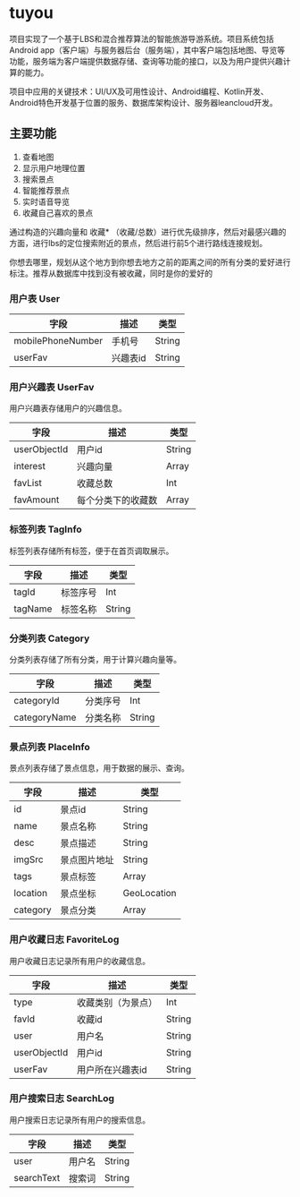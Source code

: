 # tuyou
项目实现了一个基于LBS和混合推荐算法的智能旅游导游系统。项目系统包括Android app（客户端）与服务器后台（服务端），其中客户端包括地图、导览等功能，服务端为客户端提供数据存储、查询等功能的接口，以及为用户提供兴趣计算的能力。

项目中应用的关键技术：UI/UX及可用性设计、Android编程、Kotlin开发、Android特色开发基于位置的服务、数据库架构设计、服务器leancloud开发。



## 主要功能

1. 查看地图
2. 显示用户地理位置
3. 搜索景点
4. 智能推荐景点
5. 实时语音导览
6. 收藏自己喜欢的景点





通过构造的兴趣向量和 收藏* （收藏/总数）进行优先级排序，然后对最感兴趣的方面，进行lbs的定位搜索附近的景点，然后进行前5个进行路线连接规划。

你想去哪里，规划从这个地方到你想去地方之前的距离之间的所有分类的爱好进行标注。推荐从数据库中找到没有被收藏，同时是你的爱好的

### 用户表 User



| 字段              | 描述     | 类型   |
| ----------------- | -------- | ------ |
| mobilePhoneNumber | 手机号   | String |
| userFav           | 兴趣表id | String |

### 用户兴趣表 UserFav

用户兴趣表存储用户的兴趣信息。

| 字段         | 描述               | 类型   |
| ------------ | ------------------ | ------ |
| userObjectId | 用户id             | String |
| interest     | 兴趣向量           | Array  |//不同收藏下的点击数
| favList      | 收藏总数           | Int    |
| favAmount    | 每个分类下的收藏数 | Array  |//分类下的收藏多少

### 标签列表 TagInfo

标签列表存储所有标签，便于在首页调取展示。

| 字段    | 描述     | 类型   |
| ------- | -------- | ------ |
| tagId   | 标签序号 | Int    |//对每个景点进行标签
| tagName | 标签名称 | String |

### 分类列表 Category

分类列表存储了所有分类，用于计算兴趣向量等。

| 字段         | 描述     | 类型   |
| ------------ | -------- | ------ |
| categoryId   | 分类序号 | Int    |
| categoryName | 分类名称 | String |

### 景点列表 PlaceInfo

景点列表存储了景点信息，用于数据的展示、查询。

| 字段     | 描述         | 类型        |
| -------- | ------------ | ----------- |
| id       | 景点id       | String      |
| name     | 景点名称     | String      |
| desc     | 景点描述     | String      |
| imgSrc   | 景点图片地址 | String      |
| tags     | 景点标签     | Array       |
| location | 景点坐标     | GeoLocation |
| category | 景点分类     | Array       |


### 用户收藏日志 FavoriteLog

用户收藏日志记录所有用户的收藏信息。

| 字段         | 描述                           | 类型   |
| ------------ | ------------------------------ | ------ |
| type         | 收藏类别（为景点） | Int    |  //可能会有兴趣点，和景点，现在就是景点信息
| favId        | 收藏id                         | String |//收藏的景点信息
| user         | 用户名                         | String |
| userObjectId | 用户id                         | String |//是哪一个用户
| userFav      | 用户所在兴趣表id               | String | // 代表用户的兴趣表示哪一个
	
### 用户搜索日志 SearchLog

用户搜索日志记录所有用户的搜索信息。

| 字段       | 描述   | 类型   |
| ---------- | ------ | ------ |
| user       | 用户名 | String |
| searchText | 搜索词 | String |
